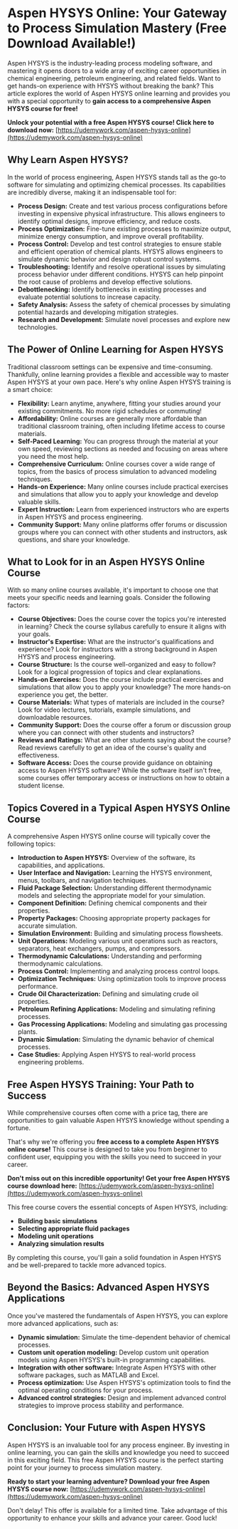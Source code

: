 # Aspen HYSYS Online: Your Gateway to Process Simulation Mastery (Free Download Available!)

Aspen HYSYS is the industry-leading process modeling software, and mastering it opens doors to a wide array of exciting career opportunities in chemical engineering, petroleum engineering, and related fields. Want to get hands-on experience with HYSYS without breaking the bank? This article explores the world of Aspen HYSYS online learning and provides you with a special opportunity to **gain access to a comprehensive Aspen HYSYS course for free!**

**Unlock your potential with a free Aspen HYSYS course! Click here to download now:** [https://udemywork.com/aspen-hysys-online](https://udemywork.com/aspen-hysys-online)

## Why Learn Aspen HYSYS?

In the world of process engineering, Aspen HYSYS stands tall as the go-to software for simulating and optimizing chemical processes. Its capabilities are incredibly diverse, making it an indispensable tool for:

*   **Process Design:** Create and test various process configurations before investing in expensive physical infrastructure. This allows engineers to identify optimal designs, improve efficiency, and reduce costs.
*   **Process Optimization:** Fine-tune existing processes to maximize output, minimize energy consumption, and improve overall profitability.
*   **Process Control:** Develop and test control strategies to ensure stable and efficient operation of chemical plants. HYSYS allows engineers to simulate dynamic behavior and design robust control systems.
*   **Troubleshooting:** Identify and resolve operational issues by simulating process behavior under different conditions. HYSYS can help pinpoint the root cause of problems and develop effective solutions.
*   **Debottlenecking:** Identify bottlenecks in existing processes and evaluate potential solutions to increase capacity.
*   **Safety Analysis:** Assess the safety of chemical processes by simulating potential hazards and developing mitigation strategies.
*   **Research and Development:** Simulate novel processes and explore new technologies.

## The Power of Online Learning for Aspen HYSYS

Traditional classroom settings can be expensive and time-consuming. Thankfully, online learning provides a flexible and accessible way to master Aspen HYSYS at your own pace. Here's why online Aspen HYSYS training is a smart choice:

*   **Flexibility:** Learn anytime, anywhere, fitting your studies around your existing commitments. No more rigid schedules or commuting!
*   **Affordability:** Online courses are generally more affordable than traditional classroom training, often including lifetime access to course materials.
*   **Self-Paced Learning:** You can progress through the material at your own speed, reviewing sections as needed and focusing on areas where you need the most help.
*   **Comprehensive Curriculum:** Online courses cover a wide range of topics, from the basics of process simulation to advanced modeling techniques.
*   **Hands-on Experience:** Many online courses include practical exercises and simulations that allow you to apply your knowledge and develop valuable skills.
*   **Expert Instruction:** Learn from experienced instructors who are experts in Aspen HYSYS and process engineering.
*   **Community Support:** Many online platforms offer forums or discussion groups where you can connect with other students and instructors, ask questions, and share your knowledge.

## What to Look for in an Aspen HYSYS Online Course

With so many online courses available, it's important to choose one that meets your specific needs and learning goals. Consider the following factors:

*   **Course Objectives:** Does the course cover the topics you're interested in learning? Check the course syllabus carefully to ensure it aligns with your goals.
*   **Instructor's Expertise:** What are the instructor's qualifications and experience? Look for instructors with a strong background in Aspen HYSYS and process engineering.
*   **Course Structure:** Is the course well-organized and easy to follow? Look for a logical progression of topics and clear explanations.
*   **Hands-on Exercises:** Does the course include practical exercises and simulations that allow you to apply your knowledge? The more hands-on experience you get, the better.
*   **Course Materials:** What types of materials are included in the course? Look for video lectures, tutorials, example simulations, and downloadable resources.
*   **Community Support:** Does the course offer a forum or discussion group where you can connect with other students and instructors?
*   **Reviews and Ratings:** What are other students saying about the course? Read reviews carefully to get an idea of the course's quality and effectiveness.
*   **Software Access:** Does the course provide guidance on obtaining access to Aspen HYSYS software? While the software itself isn't free, some courses offer temporary access or instructions on how to obtain a student license.

## Topics Covered in a Typical Aspen HYSYS Online Course

A comprehensive Aspen HYSYS online course will typically cover the following topics:

*   **Introduction to Aspen HYSYS:** Overview of the software, its capabilities, and applications.
*   **User Interface and Navigation:** Learning the HYSYS environment, menus, toolbars, and navigation techniques.
*   **Fluid Package Selection:** Understanding different thermodynamic models and selecting the appropriate model for your simulation.
*   **Component Definition:** Defining chemical components and their properties.
*   **Property Packages:** Choosing appropriate property packages for accurate simulation.
*   **Simulation Environment:** Building and simulating process flowsheets.
*   **Unit Operations:** Modeling various unit operations such as reactors, separators, heat exchangers, pumps, and compressors.
*   **Thermodynamic Calculations:** Understanding and performing thermodynamic calculations.
*   **Process Control:** Implementing and analyzing process control loops.
*   **Optimization Techniques:** Using optimization tools to improve process performance.
*   **Crude Oil Characterization:** Defining and simulating crude oil properties.
*   **Petroleum Refining Applications:** Modeling and simulating refining processes.
*   **Gas Processing Applications:** Modeling and simulating gas processing plants.
*   **Dynamic Simulation:** Simulating the dynamic behavior of chemical processes.
*   **Case Studies:** Applying Aspen HYSYS to real-world process engineering problems.

## Free Aspen HYSYS Training: Your Path to Success

While comprehensive courses often come with a price tag, there are opportunities to gain valuable Aspen HYSYS knowledge without spending a fortune.

That's why we're offering you **free access to a complete Aspen HYSYS online course!** This course is designed to take you from beginner to confident user, equipping you with the skills you need to succeed in your career.

**Don't miss out on this incredible opportunity! Get your free Aspen HYSYS course download here:** [https://udemywork.com/aspen-hysys-online](https://udemywork.com/aspen-hysys-online)

This free course covers the essential concepts of Aspen HYSYS, including:

*   **Building basic simulations**
*   **Selecting appropriate fluid packages**
*   **Modeling unit operations**
*   **Analyzing simulation results**

By completing this course, you'll gain a solid foundation in Aspen HYSYS and be well-prepared to tackle more advanced topics.

## Beyond the Basics: Advanced Aspen HYSYS Applications

Once you've mastered the fundamentals of Aspen HYSYS, you can explore more advanced applications, such as:

*   **Dynamic simulation:** Simulate the time-dependent behavior of chemical processes.
*   **Custom unit operation modeling:** Develop custom unit operation models using Aspen HYSYS's built-in programming capabilities.
*   **Integration with other software:** Integrate Aspen HYSYS with other software packages, such as MATLAB and Excel.
*   **Process optimization:** Use Aspen HYSYS's optimization tools to find the optimal operating conditions for your process.
*   **Advanced control strategies:** Design and implement advanced control strategies to improve process stability and performance.

## Conclusion: Your Future with Aspen HYSYS

Aspen HYSYS is an invaluable tool for any process engineer. By investing in online learning, you can gain the skills and knowledge you need to succeed in this exciting field. This free Aspen HYSYS course is the perfect starting point for your journey to process simulation mastery.

**Ready to start your learning adventure? Download your free Aspen HYSYS course now:** [https://udemywork.com/aspen-hysys-online](https://udemywork.com/aspen-hysys-online)

Don't delay! This offer is available for a limited time. Take advantage of this opportunity to enhance your skills and advance your career. Good luck!
